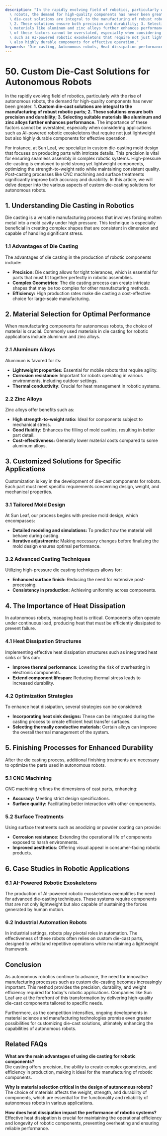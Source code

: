 ```yaml
---
description: "In the rapidly evolving field of robotics, particularly with the rise of autonomous\
  \ robots, the demand for high-quality components has never been greater. **1. Custom\
  \ die-cast solutions are integral to the manufacturing of robust robotic parts;\
  \ 2. These solutions ensure both precision and durability; 3. Selecting suitable\
  \ materials like aluminum and zinc alloys further enhances performance.** The importance\
  \ of these factors cannot be overstated, especially when considering applications\
  \ such as AI-powered robotic exoskeletons that require not just lightweight but\
  \ also highly durable components for effective operation."
keywords: "Die casting, Autonomous robots, Heat dissipation performance, Heat sink"
---
```

# 50. Custom Die-Cast Solutions for Autonomous Robots  

In the rapidly evolving field of robotics, particularly with the rise of autonomous robots, the demand for high-quality components has never been greater. **1. Custom die-cast solutions are integral to the manufacturing of robust robotic parts; 2. These solutions ensure both precision and durability; 3. Selecting suitable materials like aluminum and zinc alloys further enhances performance.** The importance of these factors cannot be overstated, especially when considering applications such as AI-powered robotic exoskeletons that require not just lightweight but also highly durable components for effective operation.

For instance, at Sun Leaf, we specialize in custom die-casting mold design that focuses on producing parts with intricate details. This precision is vital for ensuring seamless assembly in complex robotic systems. High-pressure die-casting is employed to yield strong yet lightweight components, optimizing the strength-to-weight ratio while maintaining consistent quality. Post-casting processes like CNC machining and surface treatments significantly improve both accuracy and durability. In this article, we will delve deeper into the various aspects of custom die-casting solutions for autonomous robots.

## **1. Understanding Die Casting in Robotics**

Die casting is a versatile manufacturing process that involves forcing molten metal into a mold cavity under high pressure. This technique is especially beneficial in creating complex shapes that are consistent in dimension and capable of handling significant stress. 

### **1.1 Advantages of Die Casting**

The advantages of die casting in the production of robotic components include:

- **Precision:** Die casting allows for tight tolerances, which is essential for parts that must fit together perfectly in robotic assemblies.
- **Complex Geometries:** The die casting process can create intricate shapes that may be too complex for other manufacturing methods.
- **Efficiency:** High production rates make die casting a cost-effective choice for large-scale manufacturing.

## **2. Material Selection for Optimal Performance**

When manufacturing components for autonomous robots, the choice of material is crucial. Commonly used materials in die casting for robotic applications include aluminum and zinc alloys.

### **2.1 Aluminum Alloys**

Aluminum is favored for its:

- **Lightweight properties:** Essential for mobile robots that require agility.
- **Corrosion resistance:** Important for robots operating in various environments, including outdoor settings.
- **Thermal conductivity:** Crucial for heat management in robotic systems.

### **2.2 Zinc Alloys**

Zinc alloys offer benefits such as:

- **High strength-to-weight ratio:** Ideal for components subject to mechanical stress.
- **Good fluidity:** Enhances the filling of mold cavities, resulting in better part detail.
- **Cost-effectiveness:** Generally lower material costs compared to some aluminum alloys.

## **3. Customized Solutions for Specific Applications**

Customization is key in the development of die-cast components for robots. Each part must meet specific requirements concerning design, weight, and mechanical properties.

### **3.1 Tailored Mold Design**

At Sun Leaf, our process begins with precise mold design, which encompasses:

- **Detailed modeling and simulations:** To predict how the material will behave during casting.
- **Iterative adjustments:** Making necessary changes before finalizing the mold design ensures optimal performance.

### **3.2 Advanced Casting Techniques**

Utilizing high-pressure die casting techniques allows for:

- **Enhanced surface finish:** Reducing the need for extensive post-processing.
- **Consistency in production:** Achieving uniformity across components.

## **4. The Importance of Heat Dissipation**

In autonomous robots, managing heat is critical. Components often operate under continuous load, producing heat that must be efficiently dissipated to prevent failure.

### **4.1 Heat Dissipation Structures**

Implementing effective heat dissipation structures such as integrated heat sinks or fins can:

- **Improve thermal performance:** Lowering the risk of overheating in electronic components.
- **Extend component lifespan:** Reducing thermal stress leads to increased durability.

### **4.2 Optimization Strategies**

To enhance heat dissipation, several strategies can be considered:

- **Incorporating heat sink designs:** These can be integrated during the casting process to create efficient heat transfer surfaces.
- **Selecting thermally conductive materials:** Certain alloys can improve the overall thermal management of the system.

## **5. Finishing Processes for Enhanced Durability**

After the die casting process, additional finishing treatments are necessary to optimize the parts used in autonomous robots.

### **5.1 CNC Machining**

CNC machining refines the dimensions of cast parts, enhancing:

- **Accuracy:** Meeting strict design specifications.
- **Surface quality:** Facilitating better interaction with other components.

### **5.2 Surface Treatments**

Using surface treatments such as anodizing or powder coating can provide:

- **Corrosion resistance:** Extending the operational life of components exposed to harsh environments.
- **Improved aesthetics:** Offering visual appeal in consumer-facing robotic products.

## **6. Case Studies in Robotic Applications**

### **6.1 AI-Powered Robotic Exoskeletons**

The production of AI-powered robotic exoskeletons exemplifies the need for advanced die-casting techniques. These systems require components that are not only lightweight but also capable of sustaining the forces generated by human motion. 

### **6.2 Industrial Automation Robots**

In industrial settings, robots play pivotal roles in automation. The effectiveness of these robots often relies on custom die-cast parts, designed to withstand repetitive operations while maintaining a lightweight framework.

## **Conclusion**

As autonomous robotics continue to advance, the need for innovative manufacturing processes such as custom die-casting becomes increasingly important. This method provides the precision, durability, and weight efficiency required for today's robotic applications. Companies like Sun Leaf are at the forefront of this transformation by delivering high-quality die-cast components tailored to specific needs. 

Furthermore, as the competition intensifies, ongoing developments in material science and manufacturing technologies promise even greater possibilities for customizing die-cast solutions, ultimately enhancing the capabilities of autonomous robots.

## Related FAQs

**What are the main advantages of using die casting for robotic components?**  
Die casting offers precision, the ability to create complex geometries, and efficiency in production, making it ideal for the manufacturing of robotic components.

**Why is material selection critical in the design of autonomous robots?**  
The choice of materials affects the weight, strength, and durability of components, which are essential for the functionality and reliability of autonomous robots in various applications.

**How does heat dissipation impact the performance of robotic systems?**  
Effective heat dissipation is crucial for maintaining the operational efficiency and longevity of robotic components, preventing overheating and ensuring reliable performance.
